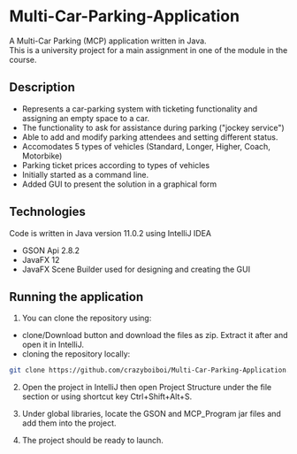 # Multi-Car-Parking-Application
A Multi-Car Parking (MCP) application written in Java.  
This is a university project for a main assignment in one of the module in the course.


## Description
- Represents a car-parking system with ticketing functionality and assigning an empty space to a car. 
- The functionality to ask for assistance during parking ("jockey service")
- Able to add and modify parking attendees and setting different status.
- Accomodates 5 types of vehicles (Standard, Longer, Higher, Coach, Motorbike)
- Parking ticket prices according to types of vehicles
- Initially started as a command line. 
- Added GUI to present the solution in a graphical form


## Technologies
Code is written in Java version 11.0.2 using IntelliJ IDEA
- GSON Api 2.8.2
- JavaFX 12
- JavaFX Scene Builder used for designing and creating the GUI


## Running the application
1) You can clone the repository using:
- clone/Download button and download the files as zip. Extract it after and open it in IntelliJ.
- cloning the repository locally: 
```bash
git clone https://github.com/crazyboiboi/Multi-Car-Parking-Application.git
```

2) Open the project in IntelliJ then open Project Structure under the file section or using shortcut key Ctrl+Shift+Alt+S.

3) Under global libraries, locate the GSON and MCP_Program jar files and add them into the project.

4) The project should be ready to launch.
